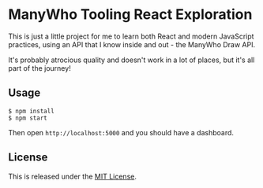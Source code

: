 ManyWho Tooling React Exploration
=================================

This is just a little project for me to learn both React and modern JavaScript practices, using an API that I know
inside and out - the ManyWho Draw API.

It's probably atrocious quality and doesn't work in a lot of places, but it's all part of the journey!

## Usage

```
$ npm install
$ npm start
```

Then open `http://localhost:5000` and you should have a dashboard.

## License

This is released under the [MIT License](LICENSE).